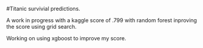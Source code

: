 #Titanic survivial predictions.

A work in progress with a kaggle score of .799 with random forest inproving the score using grid search.

Working on using xgboost to improve my score.